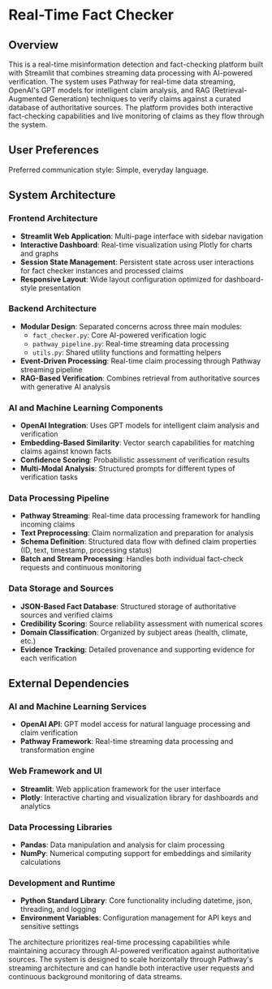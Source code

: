 # Real-Time Fact Checker

## Overview

This is a real-time misinformation detection and fact-checking platform built with Streamlit that combines streaming data processing with AI-powered verification. The system uses Pathway for real-time data streaming, OpenAI's GPT models for intelligent claim analysis, and RAG (Retrieval-Augmented Generation) techniques to verify claims against a curated database of authoritative sources. The platform provides both interactive fact-checking capabilities and live monitoring of claims as they flow through the system.

## User Preferences

Preferred communication style: Simple, everyday language.

## System Architecture

### Frontend Architecture
- **Streamlit Web Application**: Multi-page interface with sidebar navigation
- **Interactive Dashboard**: Real-time visualization using Plotly for charts and graphs
- **Session State Management**: Persistent state across user interactions for fact checker instances and processed claims
- **Responsive Layout**: Wide layout configuration optimized for dashboard-style presentation

### Backend Architecture
- **Modular Design**: Separated concerns across three main modules:
  - `fact_checker.py`: Core AI-powered verification logic
  - `pathway_pipeline.py`: Real-time streaming data processing
  - `utils.py`: Shared utility functions and formatting helpers
- **Event-Driven Processing**: Real-time claim processing through Pathway streaming pipeline
- **RAG-Based Verification**: Combines retrieval from authoritative sources with generative AI analysis

### AI and Machine Learning Components
- **OpenAI Integration**: Uses GPT models for intelligent claim analysis and verification
- **Embedding-Based Similarity**: Vector search capabilities for matching claims against known facts
- **Confidence Scoring**: Probabilistic assessment of verification results
- **Multi-Modal Analysis**: Structured prompts for different types of verification tasks

### Data Processing Pipeline
- **Pathway Streaming**: Real-time data processing framework for handling incoming claims
- **Text Preprocessing**: Claim normalization and preparation for analysis
- **Schema Definition**: Structured data flow with defined claim properties (ID, text, timestamp, processing status)
- **Batch and Stream Processing**: Handles both individual fact-check requests and continuous monitoring

### Data Storage and Sources
- **JSON-Based Fact Database**: Structured storage of authoritative sources and verified claims
- **Credibility Scoring**: Source reliability assessment with numerical scores
- **Domain Classification**: Organized by subject areas (health, climate, etc.)
- **Evidence Tracking**: Detailed provenance and supporting evidence for each verification

## External Dependencies

### AI and Machine Learning Services
- **OpenAI API**: GPT model access for natural language processing and claim verification
- **Pathway Framework**: Real-time streaming data processing and transformation engine

### Web Framework and UI
- **Streamlit**: Web application framework for the user interface
- **Plotly**: Interactive charting and visualization library for dashboards and analytics

### Data Processing Libraries
- **Pandas**: Data manipulation and analysis for claim processing
- **NumPy**: Numerical computing support for embeddings and similarity calculations

### Development and Runtime
- **Python Standard Library**: Core functionality including datetime, json, threading, and logging
- **Environment Variables**: Configuration management for API keys and sensitive settings

The architecture prioritizes real-time processing capabilities while maintaining accuracy through AI-powered verification against authoritative sources. The system is designed to scale horizontally through Pathway's streaming architecture and can handle both interactive user requests and continuous background monitoring of data streams.
